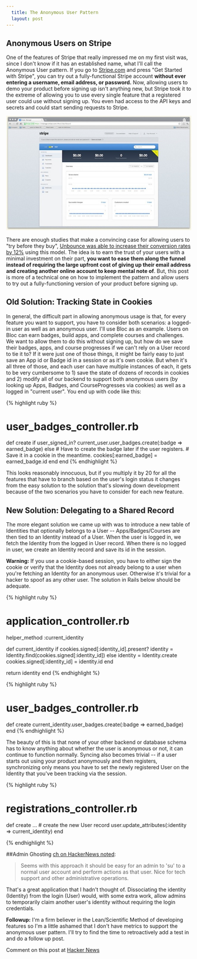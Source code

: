 ```yaml
---
  title: The Anonymous User Pattern
  layout: post
---
```


## Anonymous Users on Stripe
One of the features of Stripe that really impressed me on my first
visit was, since I
don't know if it has an established name, what I'll call the Anonymous User
pattern. If you go to [Stripe.com](http://stripe.com) and press "Get Started with Stripe",
you can try out a fully-functional Stripe account **without ever
entering a username, email address, or password.** Now, allowing users
to demo your product before signing up isn't anything new, but Stripe
took it to the extreme of allowing you to use every single feature that
a registered user could use without signing up. You even had access to
the API keys and secrets and could start sending requests to Stripe.

![](/images/stripe_anonymous_users.jpg)

There are enough studies that make a convincing case for allowing
users to "try before they buy", [Unbounce was able to increase their
conversion rates by 12%](http://unbounce.com/lead-generation/conversion-psychology-1-why-stealing-grapes-increases-form-conversions-case-study/) using this model. The idea is to earn the trust of your users with a minimal
investment on their part, **you want to ease them along the funnel instead
of requiring the large upfront cost of giving up their email address and
creating another online account to keep mental note of**.
But, this post is more of a technical
one on how to implement the pattern and
allow users to try out a fully-functioning version of your product
before signing up.

## Old Solution: Tracking State in Cookies

In general, the difficult part in allowing anonymous usage is that, for
every feature you want to support, you have to consider both scenarios:
a logged-in user as well as an anonymous user. I'll use Bloc as an example.
Users on Bloc can earn badges, build apps, and complete
courses and challenges. We want to allow them to do this without signing
up, but how do we save their badges, apps, and course progresses if we
can't rely on a User record to tie it to? If it were just one of those
things, it might be fairly easy to just save an App id or Badge id in
a session or as it's own cookie. But when it's all three of those, and
each user can have multiple instances of each, it gets to be very
cumbersome to 1) save the state of dozens of records in cookies and 2) modify all of our
backend to support both anonymous users (by looking up Apps, Badges, and
CourseProgresses via cookies) as well as a logged in "current user". You
end up with code like this:

{% highlight ruby %}
# user_badges_controller.rb

def create
  if user_signed_in?
    current_user.user_badges.create(:badge => earned_badge)
  else
    # Have to create the badge later if the user registers.
    # Save it in a cookie in the meantime.
    cookies[:earned_badge] = earned_badge.id
  end
end
{% endhighlight %}

This looks reasonably innocuous, but if you multiply it by 20 for all the features that have
to branch based on the user's login status it changes from the easy solution to the solution
that's slowing down development because of the two scenarios you
have to consider for each new feature.

## New Solution: Delegating to a Shared Record
The more elegant solution we came up with was to introduce a new table of
Identities that optionally belongs to a User -- Apps/Badges/Courses
are then tied to an Identity instead of a User. When the user is
logged in, we fetch the Identity from the logged in User record. When there is no
logged in user, we create an Identity record and save its id in the
session.

**Warning:** If you use a cookie-based session, you have to either sign
the cookie or verify that the Identity does not already belong to a user
when you're fetching an Identity for an anonymous user. Otherwise it's
trivial for a hacker to spoof as any other user. The solution in Rails
below should be adequate.

{% highlight ruby %}
# application_controller.rb

helper_method :current_identity

def current_identity
  if cookies.signed[:identity_id].present?
    identity = Identity.find(cookies.signed[:identity_id])
  else
    identity = Identity.create
    cookies.signed[:identity_id] = identity.id
  end

  return identity
end
{% endhighlight %}

{% highlight ruby %}
# user_badges_controller.rb

def create
  current_identity.user_badges.create(:badge => earned_badge)
end
{% endhighlight %}

The beauty of this is that none of your other backend or database schema
has to know anything about whether the user is anonymous or not, it can
continue to function normally. Syncing also becomes trivial -- if a user
starts out using your product anonymously and then registers,
synchronizing only means you have to set the newly registered User on
the Identity that you've been tracking via the session.

{% highlight ruby %}
# registrations_controller.rb

def create
  ... # create the new User record
  user.update_attributes(:identity => current_identity)
end

{% endhighlight %}

##Admin Ghosting
[ch on HackerNews noted](http://news.ycombinator.com/item?id=3476437):
> Seems with this approach it should be easy for an admin to 'su' to a normal user account and perform actions as that user. Nice for tech support and other administrative operations.

That's a great application that I hadn't thought of. Dissociating the
identity (Identity) from the login (User) would, with some extra work,
allow admins to temporarily claim another user's identity without
requiring the login credentials.

**Followup:** I'm a firm believer in the Lean/Scientific Method of developing
features so I'm a little ashamed that I don't have metrics to support
the anonymous user pattern. I'll try to find the time to retroactively
add a test in and do a follow up post.

Comment on this post at [Hacker News](http://news.ycombinator.com/item?id=3476206)
